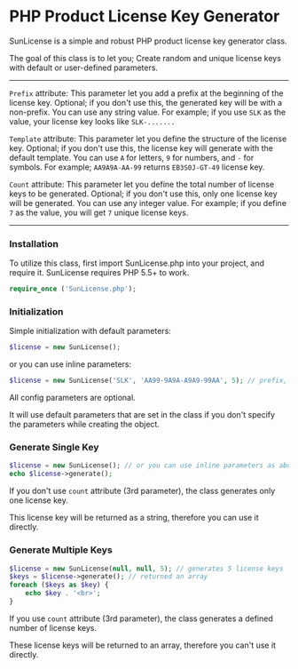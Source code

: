 # PHP Product License Key Generator

SunLicense is a simple and robust PHP product license key generator class.

The goal of this class is to let you; Create random and unique license keys with default or user-defined parameters.

<hr>

`Prefix` attribute: This parameter let you add a prefix at the beginning of the license key. Optional; if you don't use this, the generated key will be with a non-prefix. You can use any string value. For example; if you use `SLK` as the value, your license key looks like `SLK-.......`

`Template` attribute: This parameter let you define the structure of the license key. Optional; if you don't use this, the license key will generate with the default template. You can use `A` for letters, `9` for numbers, and `-` for symbols. For example; `AA9A9A-AA-99` returns `EB3S0J-GT-49` license key.

`Count` attribute: This parameter let you define the total number of license keys to be generated. Optional; if you don't use this, only one license key will be generated. You can use any integer value. For example; if you define `7` as the value, you will get `7` unique license keys.

<hr>

### Installation

To utilize this class, first import SunLicense.php into your project, and require it.
SunLicense requires PHP 5.5+ to work.

```php
require_once ('SunLicense.php');
```

### Initialization

Simple initialization with default parameters:

```php
$license = new SunLicense();
```

or you can use inline parameters:

```php
$license = new SunLicense('SLK', 'AA99-9A9A-A9A9-99AA', 5); // prefix, template, number of keys
```

All config parameters are optional.

It will use default parameters that are set in the class if you don't specify the parameters while creating the object.

### Generate Single Key

```php
$license = new SunLicense(); // or you can use inline parameters as above
echo $license->generate();
```

If you don't use `count` attribute (3rd parameter), the class generates only one license key.

This license key will be returned as a string, therefore you can use it directly.

### Generate Multiple Keys

```php
$license = new SunLicense(null, null, 5); // generates 5 license keys
$keys = $license->generate(); // returned an array
foreach ($keys as $key) {
    echo $key . '<br>';
}
```

If you use `count` attribute (3rd parameter), the class generates a defined number of license keys.

These license keys will be returned to an array, therefore you can't use it directly.
